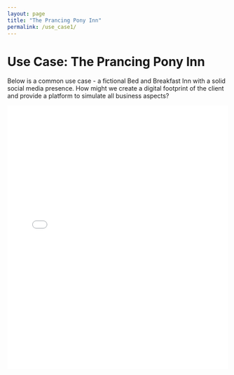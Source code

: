 ```yaml
---
layout: page
title: "The Prancing Pony Inn"
permalink: /use_case1/
---
```


# Use Case: The Prancing Pony Inn 

Below is a common use case - a fictional Bed and Breakfast Inn with a solid social media presence. How might we create a digital footprint of the client and provide a platform to simulate all business aspects?

<iframe src="/assets/the_prancing_pony_inn_network.html" width="100%" height="600" frameborder="0"></iframe>